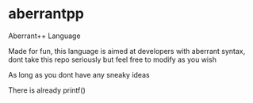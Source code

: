 # aberrantpp
Aberrant++ Language

Made for fun, this language is aimed at developers with aberrant syntax, dont take this repo seriously but feel free to modify as you wish

As long as you dont have any sneaky ideas

There is already printf()
